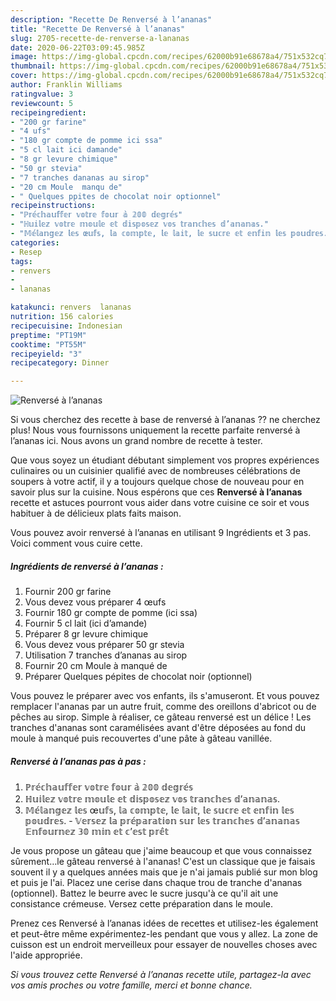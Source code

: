 ```yaml
---
description: "Recette De Renversé à l’ananas"
title: "Recette De Renversé à l’ananas"
slug: 2705-recette-de-renverse-a-lananas
date: 2020-06-22T03:09:45.985Z
image: https://img-global.cpcdn.com/recipes/62000b91e68678a4/751x532cq70/renverse-a-lananas-photo-principale-de-la-recette.jpg
thumbnail: https://img-global.cpcdn.com/recipes/62000b91e68678a4/751x532cq70/renverse-a-lananas-photo-principale-de-la-recette.jpg
cover: https://img-global.cpcdn.com/recipes/62000b91e68678a4/751x532cq70/renverse-a-lananas-photo-principale-de-la-recette.jpg
author: Franklin Williams
ratingvalue: 3
reviewcount: 5
recipeingredient:
- "200 gr farine"
- "4 ufs"
- "180 gr compte de pomme ici ssa"
- "5 cl lait ici damande"
- "8 gr levure chimique"
- "50 gr stevia"
- "7 tranches dananas au sirop"
- "20 cm Moule  manqu de"
- " Quelques ppites de chocolat noir optionnel"
recipeinstructions:
- "ℙ𝕣𝕖́𝕔𝕙𝕒𝕦𝕗𝕗𝕖𝕣 𝕧𝕠𝕥𝕣𝕖 𝕗𝕠𝕦𝕣 𝕒̀ 𝟚𝟘𝟘 𝕕𝕖𝕘𝕣𝕖́𝕤"
- "ℍ𝕦𝕚𝕝𝕖𝕫 𝕧𝕠𝕥𝕣𝕖 𝕞𝕠𝕦𝕝𝕖 𝕖𝕥 𝕕𝕚𝕤𝕡𝕠𝕤𝕖𝕫 𝕧𝕠𝕤 𝕥𝕣𝕒𝕟𝕔𝕙𝕖𝕤 𝕕’𝕒𝕟𝕒𝕟𝕒𝕤."
- "𝕄𝕖́𝕝𝕒𝕟𝕘𝕖𝕫 𝕝𝕖𝕤 œ𝕦𝕗𝕤, 𝕝𝕒 𝕔𝕠𝕞𝕡𝕥𝕖, 𝕝𝕖 𝕝𝕒𝕚𝕥, 𝕝𝕖 𝕤𝕦𝕔𝕣𝕖 𝕖𝕥 𝕖𝕟𝕗𝕚𝕟 𝕝𝕖𝕤 𝕡𝕠𝕦𝕕𝕣𝕖𝕤. 𝕍𝕖𝕣𝕤𝕖𝕫 𝕝𝕒 𝕡𝕣𝕖́𝕡𝕒𝕣𝕒𝕥𝕚𝕠𝕟 𝕤𝕦𝕣 𝕝𝕖𝕤 𝕥𝕣𝕒𝕟𝕔𝕙𝕖𝕤 𝕕’𝕒𝕟𝕒𝕟𝕒𝕤 𝔼𝕟𝕗𝕠𝕦𝕣𝕟𝕖𝕫 𝟛𝟘 𝕞𝕚𝕟 𝕖𝕥 𝕔’𝕖𝕤𝕥 𝕡𝕣𝕖̂𝕥"
categories:
- Resep
tags:
- renvers
- 
- lananas

katakunci: renvers  lananas 
nutrition: 156 calories
recipecuisine: Indonesian
preptime: "PT19M"
cooktime: "PT55M"
recipeyield: "3"
recipecategory: Dinner

---
```



![Renversé à l’ananas](https://img-global.cpcdn.com/recipes/62000b91e68678a4/751x532cq70/renverse-a-lananas-photo-principale-de-la-recette.jpg)

Si vous cherchez des recette à base de renversé à l’ananas ?? ne cherchez plus! Nous vous fournissons uniquement la recette parfaite renversé à l’ananas ici. Nous avons un grand nombre de recette à tester.

Que vous soyez un étudiant débutant simplement vos propres expériences culinaires ou un cuisinier qualifié avec de nombreuses célébrations de soupers à votre actif, il y a toujours quelque chose de nouveau pour en savoir plus sur la cuisine. Nous espérons que ces <strong> Renversé à l’ananas </strong> recette et astuces pourront vous aider dans votre cuisine ce soir et vous habituer à de délicieux plats faits maison.

<!--inarticleads1-->

Vous pouvez avoir renversé à l’ananas en utilisant 9 Ingrédients et 3 pas. Voici comment vous cuire cette.

##### Ingrédients de renversé à l’ananas :

1. Fournir 200 gr farine
1. Vous devez vous préparer 4 œufs
1. Fournir 180 gr compte de pomme (ici ssa)
1. Fournir 5 cl lait (ici d’amande)
1. Préparer 8 gr levure chimique
1. Vous devez vous préparer 50 gr stevia
1. Utilisation 7 tranches d’ananas au sirop
1. Fournir 20 cm Moule à manqué de
1. Préparer  Quelques pépites de chocolat noir (optionnel)


Vous pouvez le préparer avec vos enfants, ils s&#39;amuseront. Et vous pouvez remplacer l&#39;ananas par un autre fruit, comme des oreillons d&#39;abricot ou de pêches au sirop. Simple à réaliser, ce gâteau renversé est un délice ! Les tranches d&#39;ananas sont caramélisées avant d&#39;être déposées au fond du moule à manqué puis recouvertes d&#39;une pâte à gâteau vanillée. 

<!--inarticleads2-->

##### Renversé à l’ananas pas à pas :

1. ℙ𝕣𝕖́𝕔𝕙𝕒𝕦𝕗𝕗𝕖𝕣 𝕧𝕠𝕥𝕣𝕖 𝕗𝕠𝕦𝕣 𝕒̀ 𝟚𝟘𝟘 𝕕𝕖𝕘𝕣𝕖́𝕤
1. ℍ𝕦𝕚𝕝𝕖𝕫 𝕧𝕠𝕥𝕣𝕖 𝕞𝕠𝕦𝕝𝕖 𝕖𝕥 𝕕𝕚𝕤𝕡𝕠𝕤𝕖𝕫 𝕧𝕠𝕤 𝕥𝕣𝕒𝕟𝕔𝕙𝕖𝕤 𝕕’𝕒𝕟𝕒𝕟𝕒𝕤.
1. 𝕄𝕖́𝕝𝕒𝕟𝕘𝕖𝕫 𝕝𝕖𝕤 œ𝕦𝕗𝕤, 𝕝𝕒 𝕔𝕠𝕞𝕡𝕥𝕖, 𝕝𝕖 𝕝𝕒𝕚𝕥, 𝕝𝕖 𝕤𝕦𝕔𝕣𝕖 𝕖𝕥 𝕖𝕟𝕗𝕚𝕟 𝕝𝕖𝕤 𝕡𝕠𝕦𝕕𝕣𝕖𝕤. - 𝕍𝕖𝕣𝕤𝕖𝕫 𝕝𝕒 𝕡𝕣𝕖́𝕡𝕒𝕣𝕒𝕥𝕚𝕠𝕟 𝕤𝕦𝕣 𝕝𝕖𝕤 𝕥𝕣𝕒𝕟𝕔𝕙𝕖𝕤 𝕕’𝕒𝕟𝕒𝕟𝕒𝕤 𝔼𝕟𝕗𝕠𝕦𝕣𝕟𝕖𝕫 𝟛𝟘 𝕞𝕚𝕟 𝕖𝕥 𝕔’𝕖𝕤𝕥 𝕡𝕣𝕖̂𝕥


Je vous propose un gâteau que j&#39;aime beaucoup et que vous connaissez sûrement…le gâteau renversé à l&#39;ananas! C&#39;est un classique que je faisais souvent il y a quelques années mais que je n&#39;ai jamais publié sur mon blog et puis je l&#39;ai. Placez une cerise dans chaque trou de tranche d&#39;ananas (optionnel). Battez le beurre avec le sucre jusqu&#39;à ce qu&#39;il ait une consistance crémeuse. Versez cette préparation dans le moule. 

<!--inarticleads1-->

<p>
Prenez ces Renversé à l’ananas idées de recettes et utilisez-les également et peut-être même expérimentez-les pendant que vous y allez. La zone de cuisson est un endroit merveilleux pour essayer de nouvelles choses avec l'aide appropriée.
</p>

<p>
<i>Si vous trouvez cette Renversé à l’ananas recette utile, partagez-la avec vos amis proches ou votre famille, merci et bonne chance.</i>
</p>
